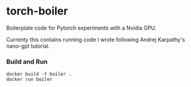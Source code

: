 # torch-boiler
Boilerplate code for Pytorch experiments with a Nvidia GPU.

Currenty this contains running code I wrote following Andrej Karpathy's nano-gpt tutorial.

### Build and Run
``` 
docker build -t boiler .
docker run boiler
```
